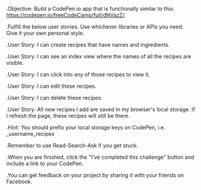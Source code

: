 .Objective: Build a CodePen.io app that is functionally similar to this: https://codepen.io/freeCodeCamp/full/dNVazZ/.

.Fulfill the below user stories. Use whichever libraries or APIs you need. Give it your own personal style.

.User Story: I can create recipes that have names and ingredients.

.User Story: I can see an index view where the names of all the recipes are visible.

.User Story: I can click into any of those recipes to view it.

.User Story: I can edit these recipes.

.User Story: I can delete these recipes.

.User Story: All new recipes I add are saved in my browser's local storage. If I refresh the page, these recipes will still be there.

.Hint: You should prefix your local storage keys on CodePen, i.e. _username_recipes

.Remember to use Read-Search-Ask if you get stuck.

.When you are finished, click the "I've completed this challenge" button and include a link to your CodePen.

.You can get feedback on your project by sharing it with your friends on Facebook.

